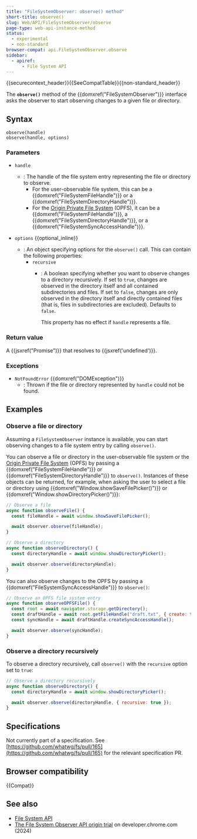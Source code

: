 ```yaml
---
title: "FileSystemObserver: observe() method"
short-title: observe()
slug: Web/API/FileSystemObserver/observe
page-type: web-api-instance-method
status:
  - experimental
  - non-standard
browser-compat: api.FileSystemObserver.observe
sidebar:
  - apiref:
      - File System API
---
```


{{securecontext_header}}{{SeeCompatTable}}{{non-standard_header}}

The **`observe()`** method of the
{{domxref("FileSystemObserver")}} interface asks the observer to start observing changes to a given file or directory.

## Syntax

```js-nolint
observe(handle)
observe(handle, options)
```

### Parameters

- `handle`
  - : The handle of the file system entry representing the file or directory to observe.
    - For the user-observable file system, this can be a {{domxref("FileSystemFileHandle")}} or a {{domxref("FileSystemDirectoryHandle")}}.
    - For the [Origin Private File System](/en-US/docs/Web/API/File_System_API/Origin_private_file_system) (OPFS), it can be a {{domxref("FileSystemFileHandle")}}, a {{domxref("FileSystemDirectoryHandle")}}, or a {{domxref("FileSystemSyncAccessHandle")}}.

- `options` {{optional_inline}}
  - : An object specifying options for the `observe()` call. This can contain the following properties:
    - `recursive`
      - : A boolean specifying whether you want to observe changes to a directory recursively. If set to `true`, changes are observed in the directory itself and all contained subdirectories and files. If set to `false`, changes are only observed in the directory itself and directly contained files (that is, files in subdirectories are excluded). Defaults to `false`.

        This property has no effect if `handle` represents a file.

### Return value

A {{jsxref("Promise")}} that resolves to {{jsxref('undefined')}}.

### Exceptions

- `NotFoundError` {{domxref("DOMException")}}
  - : Thrown if the file or directory represented by `handle` could not be found.

## Examples

### Observe a file or directory

Assuming a `FileSystemObserver` instance is available, you can start observing changes to a file system entry by calling `observe()`.

You can observe a file or directory in the user-observable file system or the [Origin Private File System](/en-US/docs/Web/API/File_System_API/Origin_private_file_system) (OPFS) by passing a {{domxref("FileSystemFileHandle")}} or {{domxref("FileSystemDirectoryHandle")}} to `observe()`. Instances of these objects can be returned, for example, when asking the user to select a file or directory using {{domxref("Window.showSaveFilePicker()")}} or {{domxref("Window.showDirectoryPicker()")}}:

```js
// Observe a file
async function observeFile() {
  const fileHandle = await window.showSaveFilePicker();

  await observer.observe(fileHandle);
}

// Observe a directory
async function observeDirectory() {
  const directoryHandle = await window.showDirectoryPicker();

  await observer.observe(directoryHandle);
}
```

You can also observe changes to the OPFS by passing a {{domxref("FileSystemSyncAccessHandle")}} to `observe()`:

```js
// Observe an OPFS file system entry
async function observeOPFSFile() {
  const root = await navigator.storage.getDirectory();
  const draftHandle = await root.getFileHandle("draft.txt", { create: true });
  const syncHandle = await draftHandle.createSyncAccessHandle();

  await observer.observe(syncHandle);
}
```

### Observe a directory recursively

To observe a directory recursively, call `observe()` with the `recursive` option set to `true`:

```js
// Observe a directory recursively
async function observeDirectory() {
  const directoryHandle = await window.showDirectoryPicker();

  await observer.observe(directoryHandle, { recursive: true });
}
```

## Specifications

Not currently part of a specification. See [https://github.com/whatwg/fs/pull/165](https://github.com/whatwg/fs/pull/165) for the relevant specification PR.

## Browser compatibility

{{Compat}}

## See also

- [File System API](/en-US/docs/Web/API/File_System_API)
- [The File System Observer API origin trial](https://developer.chrome.com/blog/file-system-observer#stop-observing-the-file-system) on developer.chrome.com (2024)
